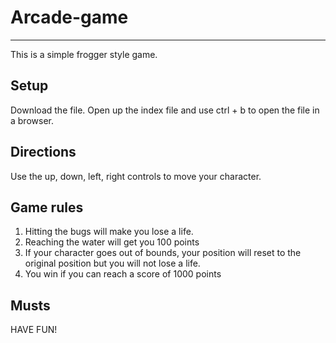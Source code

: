 # Arcade-game
------------------------------------
This is a simple frogger style game.

## Setup
Download the file. Open up the index file and use ctrl + b to open the file in a browser.

## Directions
Use the up, down, left, right controls to move your character.

## Game rules
<ol>
    <li>Hitting the bugs will make you lose a life.</li>
    <li>Reaching the water will get you 100 points</li>
    <li>If your character goes out of bounds, your position will reset to the original position but you will not lose a life.</li>
    <li>You win if you can reach a score of 1000 points</li>
</ol>

## Musts
HAVE FUN!
